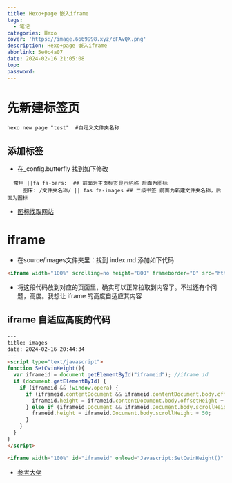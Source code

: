 ```yaml
---
title: Hexo+page 嵌入iframe
tags:
  - 笔记
categories: Hexo
cover: 'https://image.6669998.xyz/cFAvQX.png'
description: Hexo+page 嵌入iframe
abbrlink: 5e0c4a07
date: 2024-02-16 21:05:08
top:
password:
---
```


# 先新建标签页

```shell
hexo new page "test"  #自定义文件夹名称
```
## 添加标签

- 在_config.butterfly 找到如下修改

```shell
  常用 ||fa fa-bars:  ## 前面为主页标签显示名称 后面为图标
     图床: /文件夹名称/ || fas fa-images ## 二级书签 前面为新建文件夹名称，后面为图标
```
- [图标找取网站](https://fontawesome.com/v5/search)

# iframe

- 在source/images文件夹里：找到 index.md 添加如下代码

```html
<iframe width="100%" scrolling=no height="800" frameborder="0" src="http://xxxxx"></iframe>
```

- 将这段代码放到对应的页面里，确实可以正常拉取到内容了。不过还有个问题，高度。我想让 iframe 的高度自适应其内容

## iframe 自适应高度的代码

```html
---
title: images
date: 2024-02-16 20:44:34
---
<script type="text/javascript">
function SetCwinHeight(){
  var iframeid = document.getElementById("iframeid"); //iframe id
  if (document.getElementById) {
    if (iframeid && !window.opera) {
      if (iframeid.contentDocument && iframeid.contentDocument.body.offsetHeight) {
        iframeid.height = iframeid.contentDocument.body.offsetHeight + 50;
      } else if (iframeid.Document && iframeid.Document.body.scrollHeight) {
        frameid.height = iframeid.Document.body.scrollHeight + 50;
      }
    }
  }
}
</script>

<iframe width="100%" id="iframeid" onload="Javascript:SetCwinHeight()" scrolling=no height="1000" frameborder="0" src="https://xxxx.xyz/"></iframe>
```

- [参考大佬](https://www.haoyizebo.com/posts/e9071e74/)